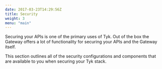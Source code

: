 ```yaml
---
date: 2017-03-23T14:29:56Z
title: Security
weight: 3
menu: "main"
---
```


Securing your APIs is one of the primary uses of Tyk. Out of the box the Gateway offers a lot of functionality for securing your APIs and the Gateway itself.

This section outlines all of the security configurations and components that are available to you when securing your Tyk stack.

